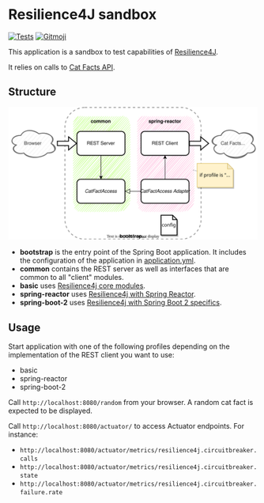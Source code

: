 # Resilience4J sandbox

[![Tests](https://github.com/sylvaindecout/resilience4j-sandbox/actions/workflows/maven.yml/badge.svg?branch=main)](https://github.com/sylvaindecout/resilience4j-sandbox/actions/workflows/maven.yml) [![Gitmoji](https://img.shields.io/badge/gitmoji-%20%F0%9F%98%9C%20%F0%9F%98%8D-FFDD67.svg)](https://gitmoji.dev)

This application is a sandbox to test capabilities of [Resilience4J](https://resilience4j.readme.io).

It relies on calls to [Cat Facts API](https://alexwohlbruck.github.io/cat-facts/).

## Structure

![Modules](./doc/images/modules.drawio.svg)

* **bootstrap** is the entry point of the Spring Boot application. It includes the configuration of the application
  in [application.yml](./bootstrap/src/main/resources/application.yml).
* **common** contains the REST server as well as interfaces that are common to all "client" modules.
* **basic** uses [Resilience4j core modules](https://resilience4j.readme.io/docs/getting-started).
* **spring-reactor** uses [Resilience4j with Spring Reactor](https://resilience4j.readme.io/docs/getting-started-1).
* **spring-boot-2** uses
  [Resilience4j with Spring Boot 2 specifics](https://resilience4j.readme.io/docs/getting-started-3).

## Usage

Start application with one of the following profiles depending on the implementation of the REST client you want to use:

* basic
* spring-reactor
* spring-boot-2

Call `http://localhost:8080/random` from your browser. A random cat fact is expected to be displayed.

Call `http://localhost:8080/actuator/` to access Actuator endpoints. For instance:

* `http://localhost:8080/actuator/metrics/resilience4j.circuitbreaker.calls`
* `http://localhost:8080/actuator/metrics/resilience4j.circuitbreaker.state`
* `http://localhost:8080/actuator/metrics/resilience4j.circuitbreaker.failure.rate`

